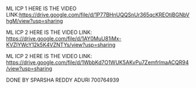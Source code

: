  ML ICP 1
 HERE IS THE VIDEO LINK:https://drive.google.com/file/d/1P77BHnUQQSnUr365qcKREOtjBGNbVhgM/view?usp=sharing
 
ML ICP 2
HERE IS THE VIDEO LINK: https://drive.google.com/file/d/1AY0MuU81iMx-KVZlYWcY12k5K4VZNTYs/view?usp=sharing

ML ICP 2
HERE IS THE VIDEO LINK: https://drive.google.com/file/d/1WbbKd7O1WUK5AKvPu7ZemfrImaACQR94/view?usp=sharing


DONE BY SPARSHA REDDY ADURI 700764939

